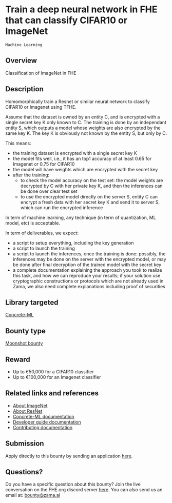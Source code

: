 # Train a deep neural network in FHE that can classify CIFAR10 or ImageNet
`Machine Learning`

## Overview
Classification of ImageNet in FHE

## Description

Homomorphically train a Resnet or similar neural network to classify CIFAR10 or Imagenet using TFHE.

Assume that the dataset is owned by an entity C, and is encrypted with a single secret key K only known to C. The training is done by an independant entity S, which outputs a model whose weights are also encrypted by the same key K. The key K is obviously not known by the entity S, but only by C.

This means:
- the training dataset is encrypted with a single secret key K
- the model fits well, i.e., it has an top1 accuracy of at least 0.65 for Imagenet or 0.75 for CIFAR10
- the model will have weights which are encrypted with the secret key
- after the training:
    - to check the model accuracy on the test set: the model weights are decrypted by C with her private key K, and then the inferences can be done over clear test set
    - to use the encrypted model directly on the server S, entity C can encrypt a fresh data with her secret key K and send it to server S, which can run the encrypted inference

In term of machine learning, any technique (in term of quantization, ML model, etc) is acceptable.

In term of deliverables, we expect:
- a script to setup everything, including the key generation
- a script to launch the training
- a script to launch the inferences, once the training is done: possibly, the inferences may be done on the server with the encrypted model, or may be done after final decryption of the trained model with the secret key
- a complete documentation explaining the approach you took to realize this task, and how we can reproduce your results; if your solution use cryptographic constructions or protocols which are not already used in Zama, we also need complete explanations including proof of securities

## Library targeted
[Concrete-ML](https://github.com/zama-ai/concrete-ml)

## Bounty type
[Moonshot bounty](https://github.com/zama-ai/zama-bounty-program#moonshot-bounties)

## Reward
- Up to €50,000 for a CIFAR10 classifier
- Up to €100,000 for an Imagenet classifier

## Related links and references
- [About ImageNet](https://www.image-net.org/index.php)
- [About ResNet](https://en.wikipedia.org/wiki/Residual_neural_network)
- [Concrete-ML documentation](https://docs.zama.ai/concrete-ml)
- [Developer guide documentation](https://docs.zama.ai/concrete-ml)
- [Contributing documentation](https://docs.zama.ai/concrete-ml/developer-guide/contributing)

## Submission
Apply directly to this bounty by sending an application [here](https://zama.ai/bounty-program-application).

## Questions?
Do you have a specific question about this bounty? Join the live conversation on the FHE.org discord server [here](https://discord.fhe.org). You can also send us an email at: bounty@zama.ai
